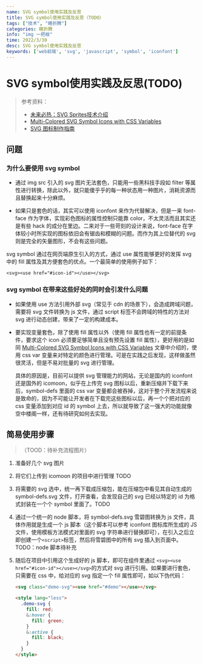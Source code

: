 ```yaml
---
name: SVG symbol使用实践及反思
title: SVG symbol使用实践及反思（TODO）
tags: ["技术", "瞎折腾"]
categories: 瞎折腾
info: "img 一把梭"
time: 2022/3/30
desc: SVG symbol使用实践及反思
keywords: ['web前端', 'svg', 'javascript', 'symbol', 'iconfont']
---
```


# SVG symbol使用实践及反思(TODO)

> 参考资料：
>
> - [未来必热：SVG Sprites技术介绍](https://www.zhangxinxu.com/wordpress/2014/07/introduce-svg-sprite-technology/)
> - [Multi-Colored SVG Symbol Icons with CSS Variables](https://frontstuff.io/multi-colored-svg-symbol-icons-with-css-variables)
> - [SVG 图标制作指南](https://zhuanlan.zhihu.com/p/20753791)

## 问题

### 为什么要使用 svg symbol

- 通过 img src 引入的 svg 图片无法套色，只能用一些黑科技手段如 filter 等属性进行转换，除此以外，就只能傻乎乎的每一种状态用一种图片，消耗资源而且替换起来十分麻烦。

- 如果只是套色的话，其实可以使用 iconfont 来作为代替解决，但是一来 font-face 作为字体，实现彩色图标的属性控制只能靠 color，不太灵活而且其实还是有些 hack 的成分在里边。二来对于一些苛刻的设计来说，font-face 在字体较小时所实现的图标依旧会有锯齿和模糊的问题。而作为其上位替代的 svg 则是完全的矢量图形，不会有这些问题。

svg symbol 通过在网页端原生引入的方式，通过 use 属性能够更好的发挥 svg 中的 fill 属性及其方便套色的优点。一个最简单的使用例子如下：

 `<svg><use href="#icon-id"></use></svg>`

### svg symbol 在带来这些好处的同时会引发什么问题

- 如果使用 use 方法引用外部 svg（常见于  cdn 的场景下），会造成跨域问题，需要将 svg 文件转换为 js 文件，通过 script 标签不会跨域的特性的方法对 svg 进行动态创建，带来了一定的构建成本。

- 要实现变量套色，除了使用 fill 属性以外（使用 fill 属性也有一定的前提条件，要求这个 icon 必须要足够简单且没有预先设置 fill 属性），更好用的是如同 [Multi-Colored SVG Symbol Icons with CSS Variables](https://frontstuff.io/multi-colored-svg-symbol-icons-with-css-variables) 文章中介绍的，使用 css var 变量来对特定的颜色进行管理。可是在实践之后发现，这样做虽然很灵活，但是不易对批量的 svg 进行管理。

  具体的原因是，目前可以提供 svg 管理能力的网站，无论是国内的 iconfont 还是国外的 icomoon，似乎在上传完 svg 图标以后，重新压缩并下载下来后，symbol-defs 里面的 css var 变量都会被吞掉，这对于整个开发流程来说是致命的，因为不可能让开发者在下载完这些图标以后，再一个个把对应的 css 变量添加到对应 id 的 symbol 上去，所以就导致了这一强大的功能就像空中楼阁一样，还有待研究如何去实现。

## 简易使用步骤

> （TOOD：待补充流程图片）

1. 准备好几个 svg 图片

2. 将它们上传到 icomoon 的项目中进行管理 TODO

3. 将需要的 svg 选中，统一再下载成压缩包，能在压缩包中看见其自动生成的 symbol-defs.svg  文件，打开查看，会发现自己的 svg 已经以特定的 id 为格式封装在一个个 symbol 里面了。TODO

4. 通过一个统一的 node 脚本，将 symbol-defs.svg 雪碧图转换为 js 文件，具体作用就是生成一个 js 脚本（这个脚本可以参考 iconfont 图标库所生成的 JS 文件，使用模板方法模式对里面的 svg 字符串进行替换即可），在引入之后立即创建一个`<script>`标签，然后将雪碧图中的所有 svg 插入到页面中。TODO：node 脚本待补充

5. 随后在项目中引用这个生成好的 js 脚本，即可在组件里通过 `<svg><use href="#icon-id"></use></svg>`的方式对 svg 进行引用。如果要进行套色，只需要在 css 中，给对应的 svg 指定一个 fill 属性即可，如以下伪代码：

   ```html
   <svg class="demo-svg"><use href="#demo"></use></svg>
   
   <style lang="less">
     .demo-svg {
       fill: red;
       &:hover {
         fill: green;
       }
       &:active {
         fill: black;
       }
     }
   </style>
   ```

   

